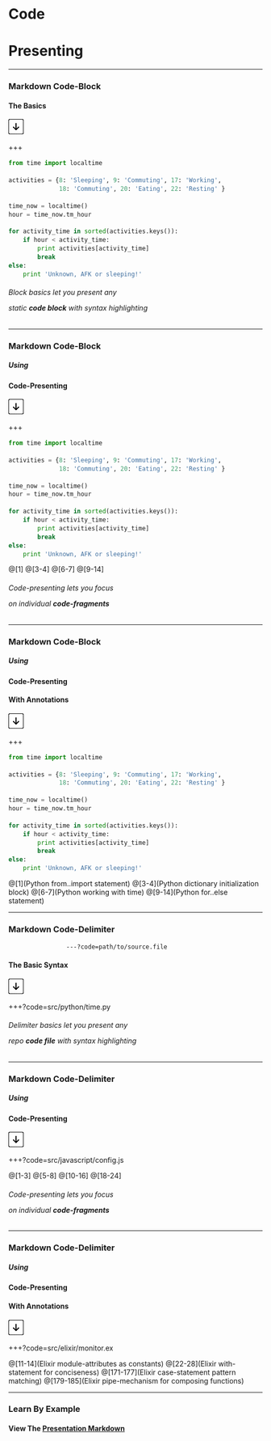 # Code
# Presenting

---

### Markdown Code-Block

#### The Basics

![Press Down Key](assets/down-arrow.png)

+++

```python
from time import localtime

activities = {8: 'Sleeping', 9: 'Commuting', 17: 'Working',
              18: 'Commuting', 20: 'Eating', 22: 'Resting' }

time_now = localtime()
hour = time_now.tm_hour

for activity_time in sorted(activities.keys()):
    if hour < activity_time:
        print activities[activity_time]
        break
else:
    print 'Unknown, AFK or sleeping!'
```

###### Block basics let you present any <p> static **code block** with syntax highlighting

---

### Markdown Code-Block
##### Using
#### Code-Presenting

![Press Down Key](assets/down-arrow.png)

+++

```python
from time import localtime

activities = {8: 'Sleeping', 9: 'Commuting', 17: 'Working',
              18: 'Commuting', 20: 'Eating', 22: 'Resting' }

time_now = localtime()
hour = time_now.tm_hour

for activity_time in sorted(activities.keys()):
    if hour < activity_time:
        print activities[activity_time]
        break
else:
    print 'Unknown, AFK or sleeping!'
```

@[1]
@[3-4]
@[6-7]
@[9-14]

###### Code-presenting lets you focus <p> on individual **code-fragments**


---

### Markdown Code-Block
##### Using
#### Code-Presenting
#### With Annotations

![Press Down Key](assets/down-arrow.png)

+++

```python
from time import localtime

activities = {8: 'Sleeping', 9: 'Commuting', 17: 'Working',
              18: 'Commuting', 20: 'Eating', 22: 'Resting' }

time_now = localtime()
hour = time_now.tm_hour

for activity_time in sorted(activities.keys()):
    if hour < activity_time:
        print activities[activity_time]
        break
else:
    print 'Unknown, AFK or sleeping!'
```

@[1](Python from..import statement)
@[3-4](Python dictionary initialization block)
@[6-7](Python working with time)
@[9-14](Python for..else statement)

---

### Markdown Code-Delimiter

```
                ---?code=path/to/source.file
```

#### The Basic Syntax

![Press Down Key](assets/down-arrow.png)

+++?code=src/python/time.py

###### Delimiter basics let you present any <p> repo **code file** with syntax highlighting

---

### Markdown Code-Delimiter
##### Using
#### Code-Presenting

![Press Down Key](assets/down-arrow.png)

+++?code=src/javascript/config.js

@[1-3]
@[5-8]
@[10-16]
@[18-24]

###### Code-presenting lets you focus <p> on individual **code-fragments**

---

### Markdown Code-Delimiter
##### Using
#### Code-Presenting
#### With Annotations

![Press Down Key](assets/down-arrow.png)

+++?code=src/elixir/monitor.ex

@[11-14](Elixir module-attributes as constants)
@[22-28](Elixir with-statement for conciseness)
@[171-177](Elixir case-statement pattern matching)
@[179-185](Elixir pipe-mechanism for composing functions)

---

### Learn By Example
#### View The [Presentation Markdown](https://github.com/gitpitch/code-presenting/blob/master/PITCHME.md)
